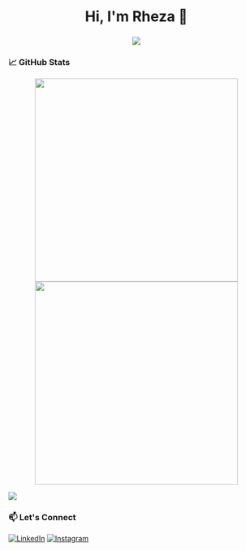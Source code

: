
<h1 align="center">Hi, I'm Rheza 👋</h1>

<h3 align="center">
  <img src="https://readme-typing-svg.herokuapp.com?font=Fira+Code&size=24&pause=1000&center=true&vCenter=true&width=435&lines=IT+Student;Aspiring+Software+Engineer;With+Code+We+Learn">
</h3>

### 📈 GitHub Stats

<p align="center">
  <img src="https://github-readme-stats.vercel.app/api?username=imZaaa&show_icons=true&theme=tokyonight" width="400"/>
  <img src="https://github-readme-streak-stats.herokuapp.com/?user=imZaaa&theme=tokyonight" width="400"/>
</p>

<a href="https://www.linkedin.com/in/rheza-rifalsya-312125341/" target="_blank">
  <img src="https://img.shields.io/badge/Let's Connect-0077B5?style=for-the-badge&logo=linkedin&logoColor=white" />
</a>


### 📫 Let's Connect

[![LinkedIn](https://img.shields.io/badge/-LinkedIn-blue?style=for-the-badge&logo=linkedin)](https://www.linkedin.com/in/rheza-rifalsya-312125341/)
[![Instagram](https://img.shields.io/badge/-Instagram-red?style=for-the-badge&logo=instagram)](https://instagram.com/zx_zaaa)
